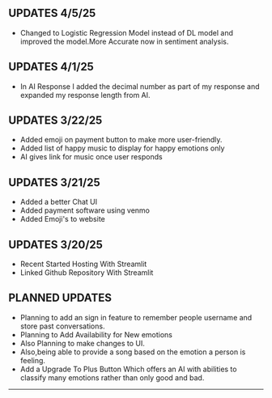 UPDATES 4/5/25
----------------------------------------------
* Changed to Logistic Regression Model instead of DL model and improved the model.More Accurate now in sentiment analysis.

UPDATES 4/1/25
-----------------------------------------------
* In AI Response I added the decimal number as part of my response and expanded my response length from AI.


UPDATES 3/22/25
-----------------------------------------------------------------------
* Added emoji on payment button to make more user-friendly.
* Added list of happy music to display for happy emotions only
* AI gives link for music once user responds
  
UPDATES 3/21/25
-----------------------------------------------------------------------
* Added a better Chat UI
* Added payment software using venmo
* Added Emoji's to website



UPDATES 3/20/25
----------------------------------------------------------------------
* Recent Started Hosting With Streamlit
* Linked Github Repository With Streamlit



PLANNED UPDATES
------------------------------------------------------------------------
* Planning to add an sign in feature to remember people username and store past conversations.
* Planning to Add Availability for New emotions 
* Also Planning to make changes to UI.
* Also,being able to provide a song based on the emotion a person is feeling.
* Add a Upgrade To Plus Button Which offers an AI with abilities to classify many emotions rather than only good and bad.
------------------------------------------------------------------------
